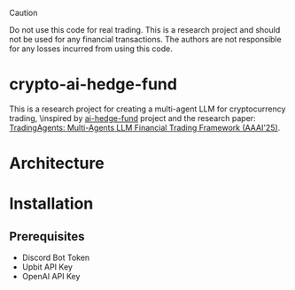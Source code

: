 > [!CAUTION]
> Do not use this code for real trading. 
> This is a research project and should not be used for any financial transactions. 
> The authors are not responsible for any losses incurred from using this code.

# crypto-ai-hedge-fund
This is a research project for creating a multi-agent LLM for cryptocurrency trading, 
\inspired by [ai-hedge-fund](https://github.com/virattt/ai-hedge-fund) project and the research paper: [TradingAgents: Multi-Agents LLM Financial Trading Framework (AAAI'25)](https://openreview.net/attachment?id=4QPrXwMQt1&name=pdf).

# Architecture

# Installation
## Prerequisites
- Discord Bot Token
- Upbit API Key
- OpenAI API Key